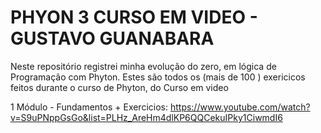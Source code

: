 # PHYON 3 CURSO EM VIDEO - GUSTAVO GUANABARA  
Neste repositório registrei minha evolução do zero, em lógica de Programação com Phyton. 
Estes são todos os (mais de 100 ) exericicos feitos durante o curso de Phyton,  do Curso em video


1 Módulo - Fundamentos + Exercicios: https://www.youtube.com/watch?v=S9uPNppGsGo&list=PLHz_AreHm4dlKP6QQCekuIPky1CiwmdI6
